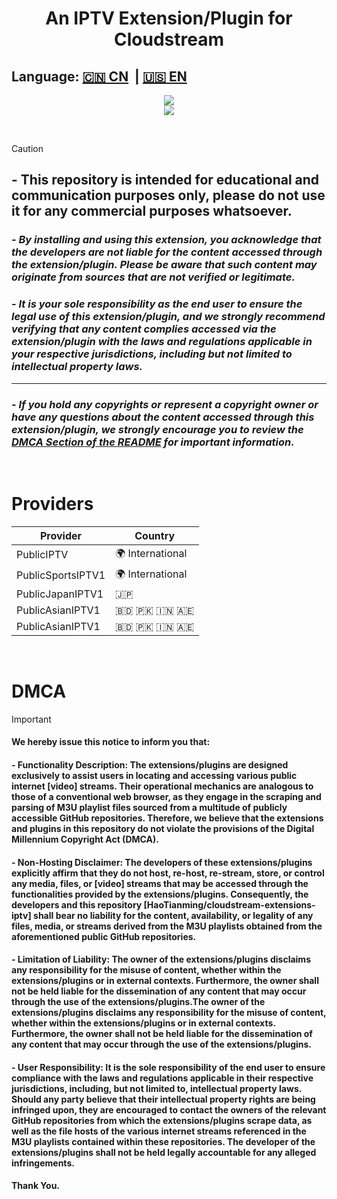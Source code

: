 <div align="center"><h1>An IPTV Extension/Plugin for Cloudstream </h1></div>

## Language: [🇨🇳 CN](https://github.com/HaoTianming/cloudstream-extensions-iptv/blob/master/README_CN.md) &nbsp;| [🇺🇸 EN](https://github.com/HaoTianming/cloudstream-extensions-iptv/blob/master/README.md)

<p align="center">
  <a href="https://github.com/HaoTianming/cloudstream-extensions-iptv/raw/refs/heads/master/LICENSE"><img src="https://www.gnu.org/graphics/gplv3-127x51.png" /></a><br/>
  <a href="https://skillicons.dev">
    <img src="https://skillicons.dev/icons?i=kotlin,androidstudio,gradle,github,githubactions&theme=light&perline=5" />
  </a>
</p>

<br/>

> [!CAUTION]
> ## - This repository is intended for educational and communication purposes only, please do not use it for any commercial purposes whatsoever.
> ### - ***By installing and using this extension, you acknowledge that the developers are not liable for the content accessed through the extension/plugin. Please be aware that such content may originate from sources that are not verified or legitimate.***
> ### - ***It is your sole responsibility as the end user to ensure the legal use of this extension/plugin, and we strongly recommend verifying that any content complies accessed via the extension/plugin with the laws and regulations applicable in your respective jurisdictions, including but not limited to intellectual property laws.*** 
> ---
> ### - ***If you hold any copyrights or represent a copyright owner or have any questions about the content accessed through this extension/plugin, we strongly encourage you to review the [DMCA Section of the README](https://github.com/HaoTianming/cloudstream-extensions-iptv#dmca) for important information.***

<br/>

<h1>Providers</h1>

| Provider          | Country           |
|-------------------|-------------------|
| PublicIPTV        | 🌍 International  |
| PublicSportsIPTV1 | 🌍 International  |
| PublicJapanIPTV1  | 🇯🇵              |
| PublicAsianIPTV1  | 🇧🇩 🇵🇰 🇮🇳 🇦🇪 |
| PublicAsianIPTV1  | 🇧🇩 🇵🇰 🇮🇳 🇦🇪 | 

<br/>

<h1>DMCA</h1>

> [!IMPORTANT]  
> #### We hereby issue this notice to inform you that:
> #### - Functionality Description: The extensions/plugins are designed exclusively to assist users in locating and accessing various public internet [video] streams. Their operational mechanics are analogous to those of a conventional web browser, as they engage in the scraping and parsing of M3U playlist files sourced from a multitude of publicly accessible GitHub repositories. Therefore, we believe that the extensions and plugins in this repository do not violate the provisions of the Digital Millennium Copyright Act (DMCA).
> #### - Non-Hosting Disclaimer: The developers of these extensions/plugins explicitly affirm that they do not host, re-host, re-stream, store, or control any media, files, or [video] streams that may be accessed through the functionalities provided by the extensions/plugins. Consequently, the developers and this repository [HaoTianming/cloudstream-extensions-iptv] shall bear no liability for the content, availability, or legality of any files, media, or streams derived from the M3U playlists obtained from the aforementioned public GitHub repositories.
> #### - Limitation of Liability: The owner of the extensions/plugins disclaims any responsibility for the misuse of content, whether within the extensions/plugins or in external contexts. Furthermore, the owner shall not be held liable for the dissemination of any content that may occur through the use of the extensions/plugins.The owner of the extensions/plugins disclaims any responsibility for the misuse of content, whether within the extensions/plugins or in external contexts. Furthermore, the owner shall not be held liable for the dissemination of any content that may occur through the use of the extensions/plugins.
> #### - User Responsibility: It is the sole responsibility of the end user to ensure compliance with the laws and regulations applicable in their respective jurisdictions, including, but not limited to, intellectual property laws. Should any party believe that their intellectual property rights are being infringed upon, they are encouraged to contact the owners of the relevant GitHub repositories from which the extensions/plugins scrape data, as well as the file hosts of the various internet streams referenced in the M3U playlists contained within these repositories. The developer of the extensions/plugins shall not be held legally accountable for any alleged infringements.
> #### Thank You.
